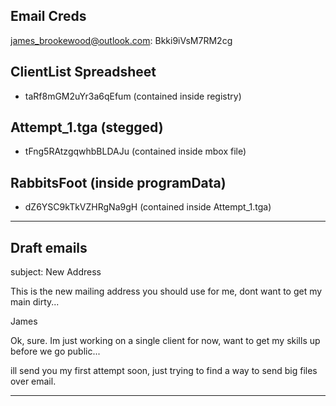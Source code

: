 ## Email Creds

james_brookewood@outlook.com: Bkki9iVsM7RM2cg


## ClientList Spreadsheet
- taRf8mGM2uYr3a6qEfum (contained inside registry)

## Attempt_1.tga (stegged)
- tFng5RAtzgqwhbBLDAJu (contained inside mbox file)


## RabbitsFoot (inside programData)
- dZ6YSC9kTkVZHRgNa9gH (contained inside Attempt_1.tga)

-----
## Draft emails

subject: New Address

This is the new mailing address you should use for me, dont want to get my main dirty...

  

James


Ok, sure. Im just working on a single client for now, want to get my skills up before we go public...

  

ill send you my first attempt soon, just trying to find a way to send big files over email.  

----------------